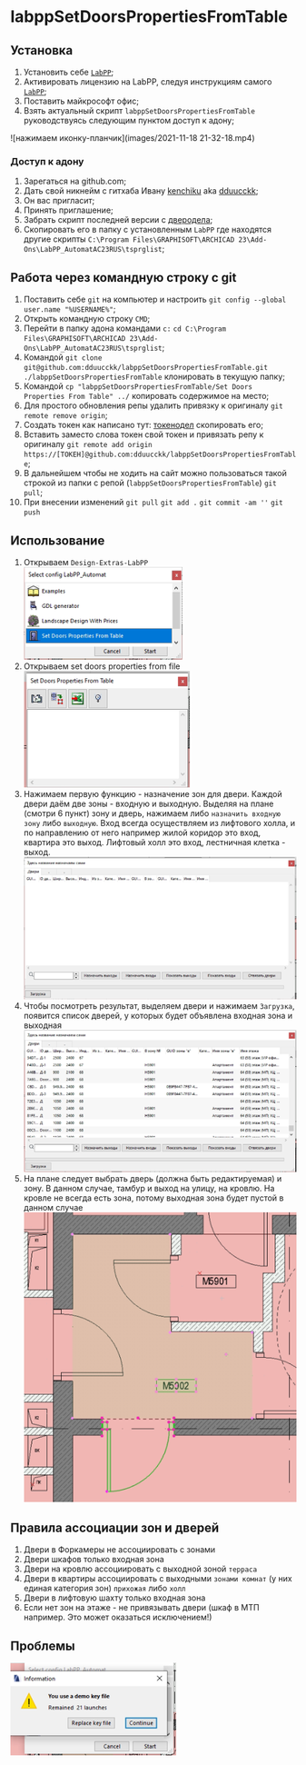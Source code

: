 # labppSetDoorsPropertiesFromTable    

## Установка    

1. Установить себе [`LabPP`](https://www.labpp.ru/labpp-automat-ru);    
2. Активировать лицензию на LabPP, следуя инструкциям самого [`LabPP`](https://www.labpp.ru/labppregru);    
3. Поставить майкрософт офис;    
4. Взять актуальный скрипт `labppSetDoorsPropertiesFromTable` руководствуясь следующим пунктом доступ к адону; 

![нажимаем иконку-планчик](images/2021-11-18 21-32-18.mp4)    

### Доступ к адону    

1. Зарегаться на github.com;    
2. Дать свой никнейм с гитхаба Ивану [kenchiku](@kenchiku) aka [dduucckk](https://github.com/dduucckk);    
3. Он вас пригласит;    
4. Принять приглашение;    
5. Забрать скрипт последней версии с [дверодела](https://github.com/dduucckk/labppSetDoorsPropertiesFromTable);    
6. Скопировать его в папку с установленным `LabPP` где находятся другие скрипты `C:\Program Files\GRAPHISOFT\ARCHICAD 23\Add-Ons\LabPP_AutomatAC23RUS\tsprglist`;    

## Работа через командную строку с git    

1. Поставить себе `git` на компьютер и настроить `git config --global user.name "%USERNAME%"`;    
2. Открыть командную строку `CMD`;    
3. Перейти в папку адона командами `c:`  `cd C:\Program Files\GRAPHISOFT\ARCHICAD 23\Add-Ons\LabPP_AutomatAC23RUS\tsprglist`;    
4. Командой `git clone git@github.com:dduucckk/labppSetDoorsPropertiesFromTable.git ./labppSetDoorsPropertiesFromTable` клонировать в текущую папку;    
5. Командой `cp "labppSetDoorsPropertiesFromTable/Set Doors Properties From Table" ../` копировать содержимое на место;    
6. Для простого обновления репы удалить привязку к оригиналу `git remote remove origin`;    
7. Создать токен как написано тут: [токенодел](https://docs.github.com/en/authentication/keeping-your-account-and-data-secure/creating-a-personal-access-token) скопировать его;     
8. Вставить заместо слова токен свой токен и привязать репу к оригиналу `git remote add origin https://[ТОКЕН]@github.com:dduucckk/labppSetDoorsPropertiesFromTable`;    
9. В дальнейшем чтобы не ходить на сайт можно пользоваться такой строкой из папки с репой (`labppSetDoorsPropertiesFromTable`) `git pull`;    
10. При внесении изменений `git pull` `git add .` `git commit -am ''` `git push`

## Использование    

1.    Открываем `Design-Extras-LabPP`    
![открываем LabPP](images/02.png)    
2.    Открываем set doors properties from file    
![открываем set doors properties from file](images/03.png)    
3.    Нажимаем первую функцию - назначение зон для двери. Каждой двери даём две зоны - входную и выходную. Выделяя на плане (смотри 6 пункт) зону и дверь, нажимаем либо `назначить входную зону` либо `выходную`. Вход всегда осуществляем из лифтового холла, и по направлению от него например жилой коридор это вход, квартира это выход. Лифтовый холл это вход, лестничная клетка - выход.    
![нажимаем иконку-планчик](images/04.png)    
5.    Чтобы посмотреть результат, выделяем двери и нажимаем `Загрузка`, появится список дверей, у которых будет объявлена входная зона и выходная    
![нажимаем загрузку](images/05.png)    
7.    На плане следует выбрать дверь (должна быть редактируемая) и зону. В данном случае, тамбур и выход на улицу, на кровлю. На кровле не всегда есть зона, потому выходная зона будет пустой в данном случае    
![выбор на плане](images/06.png)    

## Правила ассоциации зон и дверей    

1. Двери в Форкамеры не ассоциировать с зонами    
2. Двери шкафов только входная зона    
3. Двери на кровлю ассоциировать с выходной зоной `терраса`    
4. Двери в квартиры ассоциировать с выходными `зонами комнат` (у них единая категория зон) `прихожая` либо `холл`    
5. Двери в лифтовую шахту только входная зона    
6. Если нет зон на этаже - не привязывать двери (шкаф в МТП например. Это может оказаться исключением!)    


## Проблемы    

![ошибка регистрации](images/01.png)    
